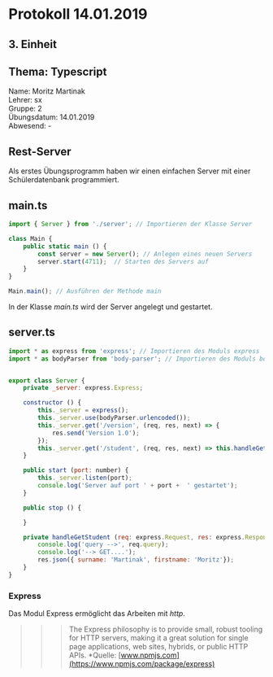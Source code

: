 # Protokoll 14.01.2019  

## 3. Einheit  

## Thema: Typescript

Name: Moritz Martinak  
Lehrer: sx  
Gruppe: 2  
Übungsdatum: 14.01.2019  
Abwesend: -  

## Rest-Server  

Als erstes Übungsprogramm haben wir einen einfachen Server mit einer Schülerdatenbank programmiert. 

## main.ts  
```javascript
import { Server } from './server'; // Importieren der Klasse Server

class Main {
    public static main () {
        const server = new Server(); // Anlegen eines neuen Servers
        server.start(4711);  // Starten des Servers auf 
    }
}

Main.main(); // Ausführen der Methode main
```
In der Klasse *main.ts* wird der Server angelegt und gestartet.  

## server.ts  
```javascript
import * as express from 'express'; // Importieren des Moduls express  
import * as bodyParser from 'body-parser'; // Importieren des Moduls bodyParser


export class Server {
    private _server: express.Express; 

    constructor () { 
        this._server = express();
        this._server.use(bodyParser.urlencoded());
        this._server.get('/version', (req, res, next) => {
            res.send('Version 1.0');
        });
        this._server.get('/student', (req, res, next) => this.handleGetStudent(req, res, next));
    }

    public start (port: number) {
        this._server.listen(port);
        console.log('Server auf port ' + port +  ' gestartet');
    }

    public stop () {

    }

    private handleGetStudent (req: express.Request, res: express.Response, next: express.NextFunction) {
        console.log('query -->', req.query);
        console.log('--> GET....');
        res.json({ surname: 'Martinak', firstname: 'Moritz'});
    }
}
```  
### Express 

Das Modul Express ermöglicht das Arbeiten mit *http*. 

>>>The Express philosophy is to provide small, robust tooling for HTTP servers, making it a great solution for single page applications, web sites, hybrids, or public HTTP APIs.
*Quelle: [www.npmjs.com](https://www.npmjs.com/package/express)  






